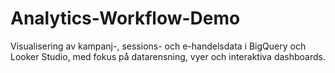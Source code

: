 # Analytics-Workflow-Demo
Visualisering av kampanj-, sessions- och e-handelsdata i BigQuery och Looker Studio, med fokus på datarensning, vyer och interaktiva dashboards.
